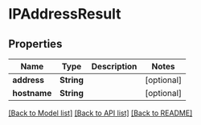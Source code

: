 # IPAddressResult

## Properties
Name | Type | Description | Notes
------------ | ------------- | ------------- | -------------
**address** | **String** |  | [optional] 
**hostname** | **String** |  | [optional] 

[[Back to Model list]](../README#documentation-for-models) [[Back to API list]](../README#documentation-for-api-endpoints) [[Back to README]](../README)


